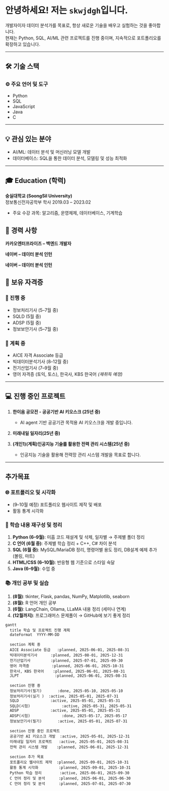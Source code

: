 # 안녕하세요! 저는 `skwjdgh`입니다.

개발자이자 데이터 분석가를 목표로, 항상 새로운 기술을 배우고 실험하는 것을 좋아합니다.  
현재는 Python, SQL, AI/ML 관련 프로젝트를 진행 중이며, 지속적으로 포트폴리오를 확장하고 있습니다.

---

## 🛠️ 기술 스택


### ⚙️ 주요 언어 및 도구
- Python
- SQL
- JavaScript
- Java
- C
  
---

## 💡 관심 있는 분야
- AI/ML: 데이터 분석 및 머신러닝 모델 개발
- 데이터베이스: SQL을 통한 데이터 분석, 모델링 및 성능 최적화

---

## 🎓 Education (학력)

**숭실대학교 (SoongSil University)**  
정보통신전자공학부 학사 
2019.03 – 2023.02  

- 주요 수강 과목: 알고리즘, 운영체제, 데이터베이스, 기계학습  


## 💼 경력 사항

**카카오엔터프라이즈 – 백엔드 개발자**  


**네이버 – 데이터 분석 인턴**  

**네이버 – 데이터 분석 인턴**  


## 📜 보유 자격증

### 📌 진행 중
- 정보처리기사 (5–7월 중)
- SQLD (5월 중)
- ADSP (5월 중)
- 정보보안기사 (5–7월 중)


### 📌 계획 중
- AICE 자격 Associate 등급
- 빅데이터분석기사 (8–12월 중)
- 전기산업기사 (7–9월 중)
- 영어 자격증 (토익, 토스), 한국사, KBS 한국어 *(재취득 예정)*
  
---

## 💻 진행 중인 프로젝트

1. **한이음 공모전 - 공공기반 AI 키오스크 (25년 중)**  
   - AI agent 기반 공공기관 목적용 AI 키오스크을 개발 중입니다.
     
2. **미래내일 일자리(25년 중)**  

3. **(개인1)(계획)인공지능 기술를 활용한 전력 관리 시스템(25년 중)**
   - 인공지능 기술을 활용해 전력망 관리 시스템 개발을 목표로 합니다.
     
---


## 추가목표

### 🌐 포트폴리오 및 시각화
- (9–10월 예정) 포트폴리오 웹사이트 제작 및 배포
- 활동 통계 시각화

    
### 🧠 학습 내용 재구성 및 정리
1. **Python (6–9월)**: 미흡 코드 재설계 및 삭제, 일자별 → 주제별 폴더 정리  
2. **C 언어 (6월 중)**: 주제별 학습 정리 + C++, C# 차이 분석  
3. **SQL (6월 중)**: MySQL/MariaDB 정리, 명령어별 용도 정리, DB설계 예제 추가 (볼링, 마트)  
4. **HTML/CSS (6–10월)**: 반응형 웹 기준으로 스타일 숙달  
5. **Java (6–9월)**: 수업 중
    
### 📚 개인 공부 및 실습
1. **(8월)**: tkinter, Flask, pandas, NumPy, Matplotlib, seaborn  
2. **(8월)**: R 언어 개인 공부  
3. **(6월)**: LangChain, Ollama, LLaMA 내용 정리 (세미나 연계)  
4. **(12월까지)**: 프로그래머스 문제풀이 → GitHub에 보기 좋게 정리


```mermaid
gantt
  title 학습 및 프로젝트 진행 계획
  dateFormat  YYYY-MM-DD

  section 계획 중
  AICE Associate 등급   :planned, 2025-06-01, 2025-08-31
  빅데이터분석기사      :planned, 2025-08-01, 2025-12-31
  전기산업기사         :planned, 2025-07-01, 2025-09-30
  영어 자격증          :planned, 2025-06-01, 2025-10-31
  한국사, KBS 한국어    :planned, 2025-06-01, 2025-08-31
  JLPT                :planned, 2025-06-01, 2025-08-31

  section 진행 중
  정보처리기사(필기)       :done, 2025-05-10, 2025-05-10
  정보처리기사(실기 )  :active, 2025-05-01, 2025-07-31
  SQLD              :active, 2025-05-01, 2025-05-31
  SQLD(시험)              :active, 2025-05-31, 2025-05-31
  ADSP              :active, 2025-05-01, 2025-05-31
  ADSP(시험)              :done, 2025-05-17, 2025-05-17
  정보보안기사(필기)       :active, 2025-05-01, 2025-07-31

  section 진행 중인 프로젝트
  공공기반 AI 키오스크 개발  :active, 2025-05-01, 2025-12-31
  미래내일 일자리 프로젝트   :active, 2025-05-01, 2025-08-31
  전력 관리 시스템 개발    :planned, 2025-06-01, 2025-12-31

  section 추가 목표
  포트폴리오 웹사이트 제작  :planned, 2025-09-01, 2025-10-31
  활동 통계 시각화         :planned, 2025-09-01, 2025-10-31
  Python 학습 정리        :active, 2025-06-01, 2025-09-30
  C 언어 정리 및 분석      :planned, 2025-06-01, 2025-06-30
  C 언어 정리 및 분석      :planned, 2025-07-01, 2025-07-30
